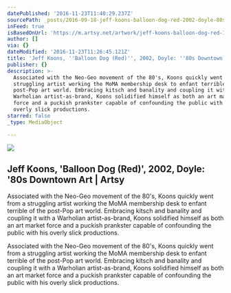 ```yaml
---
datePublished: '2016-11-23T11:40:29.237Z'
sourcePath: _posts/2016-09-18-jeff-koons-balloon-dog-red-2002-doyle-80s-downtown.md
inFeed: true
isBasedOnUrl: 'https://m.artsy.net/artwork/jeff-koons-balloon-dog-red-10'
author: []
via: {}
dateModified: '2016-11-23T11:26:45.121Z'
title: 'Jeff Koons, ''Balloon Dog (Red)'', 2002, Doyle: ''80s Downtown Art | Artsy'
publisher: {}
description: >-
  Associated with the Neo-Geo movement of the 80's, Koons quickly went from a
  struggling artist working the MoMA membership desk to enfant terrible of the
  post-Pop art world. Embracing kitsch and banality and coupling it with a
  Warholian artist-as-brand, Koons solidified himself as both an art market
  force and a puckish prankster capable of confounding the public with his
  overly slick productions.
starred: false
_type: MediaObject

---
```

<article style=""><img src="https://imgflo.herokuapp.com/graph/2b2431f8e7ba7b0/62c8e0cb5f55320b1f2a50b9cc815b79/noop.jpg?input=https%3A%2F%2Fd32dm0rphc51dk.cloudfront.net%2FFT-i5e-YM2qcCzSvjjjGvw%2Fnormalized.jpg" /><h1>Jeff Koons, 'Balloon Dog (Red)', 2002, Doyle: '80s Downtown Art | Artsy</h1><p>Associated with the Neo-Geo movement of the 80's, Koons quickly went from a struggling artist working the MoMA membership desk to enfant terrible of the post-Pop art world. Embracing kitsch and banality and coupling it with a Warholian artist-as-brand, Koons solidified himself as both an art market force and a puckish prankster capable of confounding the public with his overly slick productions.</p></article>

Associated with the Neo-Geo movement of the 80's, Koons quickly went from a struggling artist working the MoMA membership desk to enfant terrible of the post-Pop art world. Embracing kitsch and banality and coupling it with a Warholian artist-as-brand, Koons solidified himself as both an art market force and a puckish prankster capable of confounding the public with his overly slick productions.